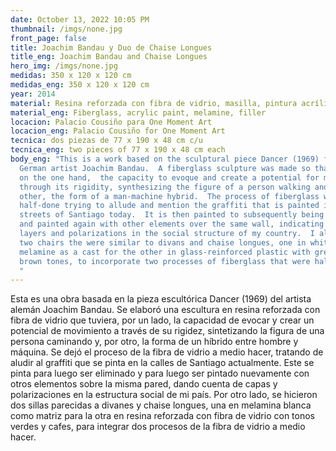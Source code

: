 ```yaml
---
date: October 13, 2022 10:05 PM
thumbnail: /imgs/none.jpg
front_page: false
title: Joachim Bandau y Duo de Chaise Longues
title_eng: Joachim Bandau and Chaise Longues
hero_img: /imgs/none.jpg
medidas: 350 x 120 x 120 cm
medidas_eng: 350 x 120 x 120 cm
year: 2014
material: Resina reforzada con fibra de vidrio, masilla, pintura acrílica, melamina
material_eng: Fiberglass, acrylic paint, melamine, filler
locacion: Palacio Cousiño para One Moment Art
locacion_eng: Palacio Cousiño for One Moment Art
tecnica: dos piezas de 77 x 190 x 48 cm c/u
tecnica_eng: two pieces of 77 x 190 x 48 cm each
body_eng: "This is a work based on the sculptural piece Dancer (1969) from the
  German artist Joachim Bandau.  A fiberglass sculpture was made so that it had,
  on the one hand,  the capacity to evoque and create a potential for movement
  through its rigidity, synthesizing the figure of a person walking and, on the
  other, the form of a man-machine hybrid.  The process of fiberglass was left
  half-done trying to allude and mention the graffiti that is painted in the
  streets of Santiago today.  It is then painted to subsequently being removed
  and painted again with other elements over the same wall, indicating the
  layers and polarizations in the social structure of my country.  I also made
  two chairs the were similar to divans and chaise longues, one in white
  melamine as a cast for the other in glass-reinforced plastic with green and
  brown tones, to incorporate two processes of fiberglass that were half-undone.
  "
---
```

Esta es una obra basada en la pieza escultórica Dancer (1969) del artista alemán Joachim Bandau.  Se elaboró una escultura en resina reforzada con fibra de vidrio que tuviera, por un lado, la capacidad de evocar y crear un potencial de movimiento a través de su rigidez, sintetizando la figura de una persona caminando y, por otro, la forma de un híbrido entre hombre y máquina.  Se dejó el proceso de la fibra de vidrio a medio hacer, tratando de aludir al graffiti que se pinta en la calles de Santiago actualmente.  Este se pinta para luego ser eliminado y para luego ser pintado nuevamente con otros elementos sobre la misma pared, dando cuenta de capas y polarizaciones en la estructura social de mi país.  Por otro lado, se hicieron dos sillas parecidas a divanes y chaise longues, una en melamina blanca como matriz para la otra en resina reforzada con fibra de vidrio con tonos verdes y cafes, para integrar dos procesos de la fibra de vidrio a medio hacer.